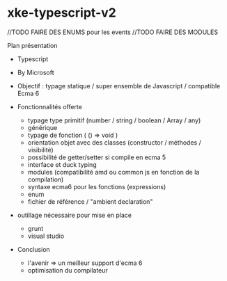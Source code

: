 xke-typescript-v2
=================

//TODO FAIRE DES ENUMS pour les events
//TODO FAIRE DES MODULES


Plan présentation

* Typescript
* By Microsoft
* Objectif : typage statique / super ensemble de Javascript / compatible Ecma 6
* Fonctionnalités offerte
   - typage type primitif (number / string / boolean / Array / any)
   - générique
   - typage de fonction ( () => void )
   - orientation objet avec des classes (constructor / méthodes / visibilité)
   - possibilité de getter/setter si compile en ecma 5
   - interface et duck typing
   - modules (compatibilité amd ou common js en fonction de la compilation)
   - syntaxe ecma6 pour les fonctions (expressions)
   - enum
   - fichier de référence / "ambient declaration"

* outillage nécessaire pour mise en place
   - grunt
   - visual studio



* Conclusion
  - l'avenir => un meilleur support d'ecma 6
  - optimisation du compilateur

